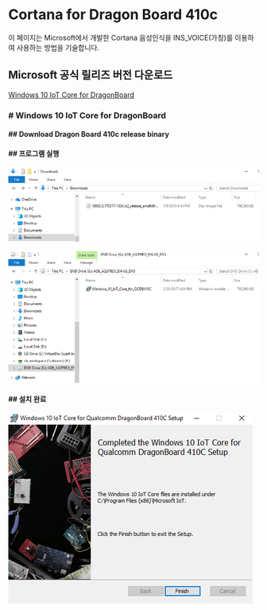 # Cortana for Dragon Board 410c

이 페이지는 Microsoft에서 개발한 Cortana 음성인식을 INS\_VOICE\(가칭\)를 이용하여 사용하는 방법을 기술합니다.

## Microsoft 공식 릴리즈 버전 다운로드

[Windows 10 IoT Core for DragonBoard](https://www.microsoft.com/en-us/download/details.aspx?id=55027)


### \# Windows 10 IoT Core for DragonBoard

#### \#\# Download Dragon Board 410c release binary

#### \#\# 프로그램 실행

![](/assets/dragonBoard_release_step_1.png)

![](/assets/dragonBoard_release_step_2.png)

#### \#\# 설치 완료

![](/assets/dragonBoard_release_step_3.png)

#### 




